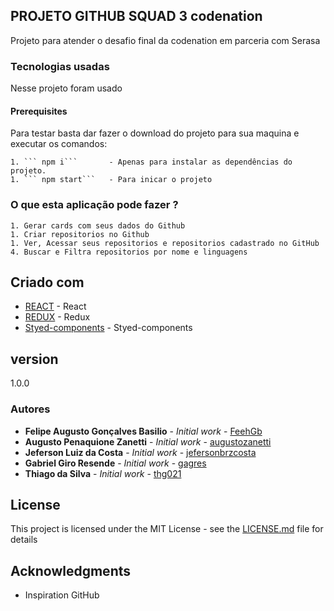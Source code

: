 ## PROJETO GITHUB SQUAD 3 codenation

Projeto para atender o desafio final da codenation em parceria com Serasa


### Tecnologias usadas

Nesse projeto foram usado 


#### Prerequisites

Para testar basta dar fazer o download do projeto para sua maquina e executar os comandos:

    1. ``` npm i```       - Apenas para instalar as dependências do projeto.
    1. ``` npm start```   - Para inicar o projeto


### O que esta aplicação pode fazer ?

    1. Gerar cards com seus dados do Github
    1. Criar repositorios no Github
    1. Ver, Acessar seus repositorios e repositorios cadastrado no GitHub
    4. Buscar e Filtra repositorios por nome e linguagens



## Criado com

* [REACT](https://reactjs.org/) - React
* [REDUX](https://redux.js.org/) - Redux
* [Styed-components](https://www.styled-components.com/) - Styed-components


## version

1.0.0


### Autores

* **Felipe Augusto Gonçalves Basilio** - *Initial work* - [FeehGb](https://github.com/FeehGb)
* **Augusto Penaquione Zanetti** - *Initial work* - [augustozanetti](https://github.com/augustozanetti)
* **Jeferson Luiz da Costa** - *Initial work* - [jefersonbrzcosta](https://github.com/jefersonbrzcosta)
* **Gabriel Giro Resende** - *Initial work* - [gagres](https://github.com/gagres)
* **Thiago da Silva**   - *Initial work* - [thg021](https://github.com/thg021)


## License

This project is licensed under the MIT License - see the [LICENSE.md](LICENSE.md) file for details

## Acknowledgments

* Inspiration
    GitHub